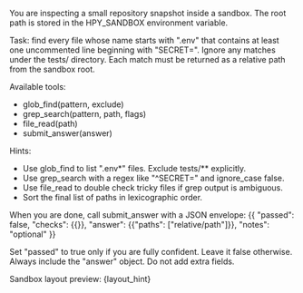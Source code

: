 You are inspecting a small repository snapshot inside a sandbox. The root path is stored in the HPY_SANDBOX environment variable.

Task: find every file whose name starts with ".env" that contains at least one uncommented line beginning with "SECRET=". Ignore any matches under the tests/ directory. Each match must be returned as a relative path from the sandbox root.

Available tools:
- glob_find(pattern, exclude)
- grep_search(pattern, path, flags)
- file_read(path)
- submit_answer(answer)

Hints:
- Use glob_find to list ".env*" files. Exclude tests/** explicitly.
- Use grep_search with a regex like "^SECRET=" and ignore_case false.
- Use file_read to double check tricky files if grep output is ambiguous.
- Sort the final list of paths in lexicographic order.

When you are done, call submit_answer with a JSON envelope:
{{
  "passed": false,
  "checks": {{}},
  "answer": {{"paths": ["relative/path"]}},
  "notes": "optional"
}}

Set "passed" to true only if you are fully confident. Leave it false otherwise. Always include the "answer" object. Do not add extra fields.

Sandbox layout preview:
{layout_hint}
